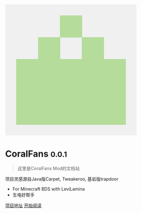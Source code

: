 ![icon](https://raw.githubusercontent.com/CoralFans-Dev/CoralFans-doc/main/docs/icon.png)

# CoralFans <small>0.0.1</small>

> 这里是CoralFans Mod的文档站

 项目灵感源自Java版Carpet, Tweakeroo, 基岩版trapdoor

+ For Minecraft BDS with LeviLamina
+ 生电好帮手

[项目地址](https://github.com/CoralFans-Dev/CoralFans) [开始阅读](/README.md)

